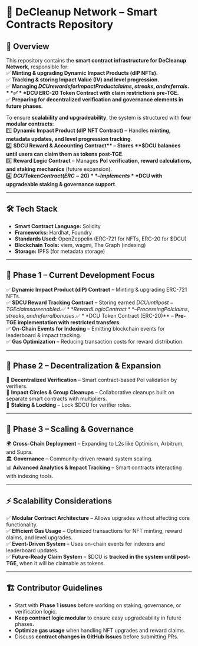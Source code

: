 # 🚀 DeCleanup Network – Smart Contracts Repository  

## 🔹 Overview  
This repository contains the **smart contract infrastructure for DeCleanup Network**, responsible for:  
✅ **Minting & upgrading Dynamic Impact Products (dIP NFTs).**  
✅ **Tracking & storing Impact Value (IV) and level progression.**  
✅ **Managing $DCU rewards for Impact Product claims, streaks, and referrals.**  
✅ **$DCU ERC-20 Token Contract with claim restrictions pre-TGE.**  
✅ **Preparing for decentralized verification and governance elements in future phases.**  

To ensure **scalability and upgradeability**, the system is structured with **four modular contracts**:  
1️⃣ **Dynamic Impact Product (dIP NFT Contract)** – Handles **minting, metadata updates, and level progression tracking**.  
2️⃣ **$DCU Reward & Accounting Contract** – Stores **$DCU balances until users can claim them as tokens post-TGE**.  
3️⃣ **Reward Logic Contract** – Manages **PoI verification, reward calculations, and staking mechanics** (future expansion).  
4️⃣ **$DCU Token Contract (ERC-20)** – Implements **$DCU with upgradeable staking & governance support**.

---

## 🛠 Tech Stack  
- **Smart Contract Language:** Solidity  
- **Frameworks:** Hardhat, Foundry  
- **Standards Used:** OpenZeppelin (ERC-721 for NFTs, ERC-20 for $DCU)  
- **Blockchain Tools:** viem, wagmi, The Graph (indexing)  
- **Storage:** IPFS (for metadata storage)  

---

## 📌 Phase 1 – Current Development Focus  
✅ **Dynamic Impact Product (dIP) Contract** – Minting & upgrading ERC-721 NFTs.  
✅ **$DCU Reward Tracking Contract** – Storing earned $DCU until post-TGE claims are enabled.  
✅ **Reward Logic Contract** – Processing PoI claims, streaks, and referral bonuses.  
✅ **$DCU Token Contract (ERC-20)** – **Pre-TGE implementation with restricted transfers**.  
✅ **On-Chain Events for Indexing** – Emitting blockchain events for leaderboard & impact tracking.  
✅ **Gas Optimization** – Reducing transaction costs for reward distribution.  

---

## 🔄 Phase 2 – Decentralization & Expansion  
🔹 **Decentralized Verification** – Smart contract-based PoI validation by verifiers.  
🔹 **Impact Circles & Group Cleanups** – Collaborative cleanups built on separate smart contracts with multipliers.  
🔹 **Staking & Locking** – Lock $DCU for verifier roles.  

---

## 🚀 Phase 3 – Scaling & Governance  
🌍 **Cross-Chain Deployment** – Expanding to L2s like Optimism, Arbitrum, and Supra.   
🏛 **Governance** – Community-driven reward system scaling.  
📊 **Advanced Analytics & Impact Tracking** – Smart contracts interacting with indexing tools.  

---

## ⚡ Scalability Considerations  
✅ **Modular Contract Architecture** – Allows upgrades without affecting core functionality.  
✅ **Efficient Gas Usage** – Optimized transactions for NFT minting, reward claims, and level upgrades.  
✅ **Event-Driven System** – Uses on-chain events for indexers and leaderboard updates.  
✅ **Future-Ready Claim System** – $DCU is **tracked in the system until post-TGE**, when it will be claimable as tokens.  

---

## 🏗 Contributor Guidelines  
- Start with **Phase 1 issues** before working on staking, governance, or verification logic.  
- **Keep contract logic modular** to ensure easy upgradeability in future phases.  
- **Optimize gas usage** when handling NFT upgrades and reward claims.  
- Discuss **contract changes in GitHub Issues** before submitting PRs.  
